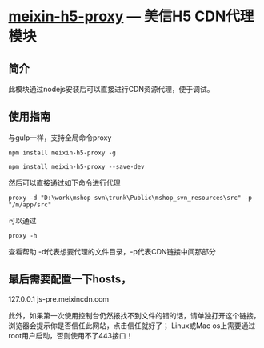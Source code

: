 [meixin-h5-proxy](https://github.com/yanglang1987500/meixin-h5-proxy) — 美信H5 CDN代理模块
==================================================

简介
----

此模块通过nodejs安装后可以直接进行CDN资源代理，便于调试。

使用指南
----
与gulp一样，支持全局命令proxy<br>

```
npm install meixin-h5-proxy -g
```
```
npm install meixin-h5-proxy --save-dev
```

然后可以直接通过如下命令进行代理
```
proxy -d "D:\work\mshop svn\trunk\Public\mshop_svn_resources\src" -p "/m/app/src"
```

可以通过
```
proxy -h
```
查看帮助
-d代表想要代理的文件目录，-p代表CDN链接中间那部分


最后需要配置一下hosts，
---
127.0.0.1  js-pre.meixincdn.com

此外，如果第一次使用控制台仍然报找不到文件的错的话，请单独打开这个链接，浏览器会提示你是否信任此网站，点击信任就好了；
Linux或Mac os上需要通过root用户启动，否则使用不了443接口！
